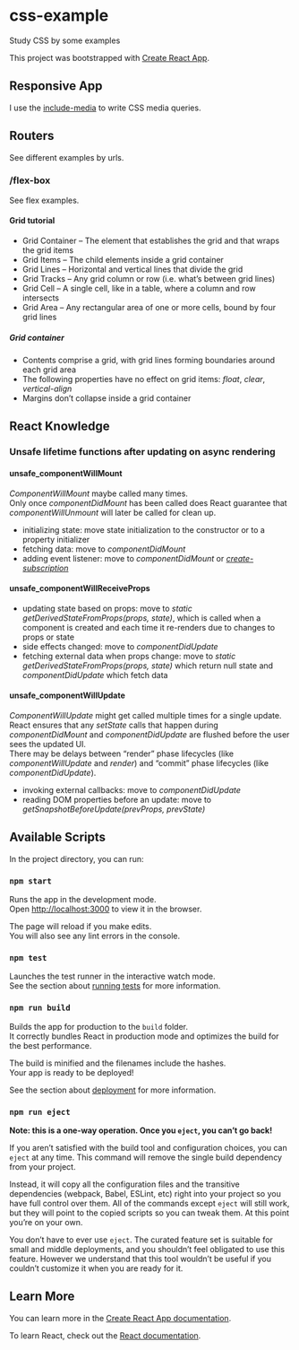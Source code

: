 # css-example

Study CSS by some examples

This project was bootstrapped with [Create React App](https://github.com/facebook/create-react-app).

## Responsive App

I use the [include-media](https://github.com/eduardoboucas/include-media) to write CSS media queries.

## Routers

See different examples by urls.

### /flex-box

See flex examples.

#### Grid tutorial

- Grid Container – The element that establishes the grid and that wraps the grid items
- Grid Items – The child elements inside a grid container
- Grid Lines – Horizontal and vertical lines that divide the grid
- Grid Tracks – Any grid column or row (i.e. what’s between grid lines)
- Grid Cell – A single cell, like in a table, where a column and row intersects
- Grid Area – Any rectangular area of one or more cells, bound by four grid lines

##### Grid container

- Contents comprise a grid, with grid lines forming boundaries around each grid area
- The following properties have no effect on grid items: *float*, *clear*, *vertical-align*
- Margins don’t collapse inside a grid container

## React Knowledge

### Unsafe lifetime functions after updating on async rendering

#### unsafe_componentWillMount

*ComponentWillMount* maybe called many times.<br />
Only once *componentDidMount* has been called does React guarantee that *componentWillUnmount* will later be called for clean up.

- initializing state: move state initialization to the constructor or to a property initializer
- fetching data: move to *componentDidMount*
- adding event listener: move to *componentDidMount* or *[create-subscription](https://github.com/facebook/react/tree/master/packages/create-subscription)*

#### unsafe_componentWillReceiveProps

- updating state based on props: move to *static getDerivedStateFromProps(props, state)*, which is called when a component is created and each time it re-renders due to changes to props or state
- side effects changed: move to *componentDidUpdate*
- fetching external data when props change: move to *static getDerivedStateFromProps(props, state)* which return null state and *componentDidUpdate* which fetch data

#### unsafe_componentWillUpdate

*ComponentWillUpdate* might get called multiple times for a single update.<br />
React ensures that any *setState* calls that happen during *componentDidMount* and *componentDidUpdate* are flushed before the user sees the updated UI.<br />
There may be delays between “render” phase lifecycles (like *componentWillUpdate* and *render*) and “commit” phase lifecycles (like *componentDidUpdate*).

- invoking external callbacks: move to *componentDidUpdate*
- reading DOM properties before an update: move to *getSnapshotBeforeUpdate(prevProps, prevState)*

## Available Scripts

In the project directory, you can run:

### `npm start`

Runs the app in the development mode.<br />
Open [http://localhost:3000](http://localhost:3000) to view it in the browser.

The page will reload if you make edits.<br />
You will also see any lint errors in the console.

### `npm test`

Launches the test runner in the interactive watch mode.<br />
See the section about [running tests](https://facebook.github.io/create-react-app/docs/running-tests) for more information.

### `npm run build`

Builds the app for production to the `build` folder.<br />
It correctly bundles React in production mode and optimizes the build for the best performance.

The build is minified and the filenames include the hashes.<br />
Your app is ready to be deployed!

See the section about [deployment](https://facebook.github.io/create-react-app/docs/deployment) for more information.

### `npm run eject`

**Note: this is a one-way operation. Once you `eject`, you can’t go back!**

If you aren’t satisfied with the build tool and configuration choices, you can `eject` at any time. This command will remove the single build dependency from your project.

Instead, it will copy all the configuration files and the transitive dependencies (webpack, Babel, ESLint, etc) right into your project so you have full control over them. All of the commands except `eject` will still work, but they will point to the copied scripts so you can tweak them. At this point you’re on your own.

You don’t have to ever use `eject`. The curated feature set is suitable for small and middle deployments, and you shouldn’t feel obligated to use this feature. However we understand that this tool wouldn’t be useful if you couldn’t customize it when you are ready for it.

## Learn More

You can learn more in the [Create React App documentation](https://facebook.github.io/create-react-app/docs/getting-started).

To learn React, check out the [React documentation](https://reactjs.org/).
